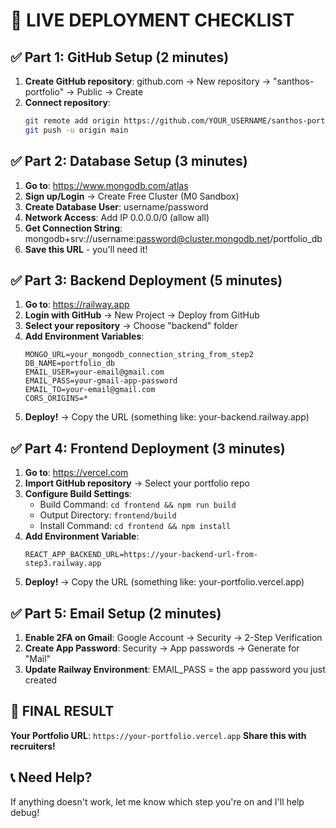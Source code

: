 # 🚀 **LIVE DEPLOYMENT CHECKLIST** 

## ✅ **Part 1: GitHub Setup (2 minutes)**
1. **Create GitHub repository**: github.com → New repository → "santhos-portfolio" → Public → Create
2. **Connect repository**: 
   ```bash
   git remote add origin https://github.com/YOUR_USERNAME/santhos-portfolio.git
   git push -u origin main
   ```

## ✅ **Part 2: Database Setup (3 minutes)**
1. **Go to**: https://www.mongodb.com/atlas
2. **Sign up/Login** → Create Free Cluster (M0 Sandbox)
3. **Create Database User**: username/password
4. **Network Access**: Add IP 0.0.0.0/0 (allow all)
5. **Get Connection String**: mongodb+srv://username:password@cluster.mongodb.net/portfolio_db
6. **Save this URL** - you'll need it!

## ✅ **Part 3: Backend Deployment (5 minutes)**
1. **Go to**: https://railway.app
2. **Login with GitHub** → New Project → Deploy from GitHub
3. **Select your repository** → Choose "backend" folder
4. **Add Environment Variables**:
   ```
   MONGO_URL=your_mongodb_connection_string_from_step2
   DB_NAME=portfolio_db
   EMAIL_USER=your-email@gmail.com
   EMAIL_PASS=your-gmail-app-password
   EMAIL_TO=your-email@gmail.com
   CORS_ORIGINS=*
   ```
5. **Deploy!** → Copy the URL (something like: your-backend.railway.app)

## ✅ **Part 4: Frontend Deployment (3 minutes)**
1. **Go to**: https://vercel.com
2. **Import GitHub repository** → Select your portfolio repo
3. **Configure Build Settings**:
   - Build Command: `cd frontend && npm run build`
   - Output Directory: `frontend/build`
   - Install Command: `cd frontend && npm install`
4. **Add Environment Variable**:
   ```
   REACT_APP_BACKEND_URL=https://your-backend-url-from-step3.railway.app
   ```
5. **Deploy!** → Copy the URL (something like: your-portfolio.vercel.app)

## ✅ **Part 5: Email Setup (2 minutes)**
1. **Enable 2FA on Gmail**: Google Account → Security → 2-Step Verification
2. **Create App Password**: Security → App passwords → Generate for "Mail"
3. **Update Railway Environment**: EMAIL_PASS = the app password you just created

## 🎊 **FINAL RESULT**
**Your Portfolio URL**: `https://your-portfolio.vercel.app`
**Share this with recruiters!**

## 📞 **Need Help?**
If anything doesn't work, let me know which step you're on and I'll help debug!